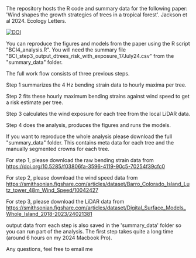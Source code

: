 The repository hosts the R code and summary data for the following paper: 
'Wind shapes the growth strategies of trees in a tropical forest'. Jackson et al 2024. Ecology Letters.

[![DOI](https://zenodo.org/badge/775025715.svg)](https://zenodo.org/doi/10.5281/zenodo.12772776)

You can reproduce the figures and models from the paper using the R script "BCI4_analysis.R". 
You will need the summary file "BCI_step3_output_dtrees_risk_with_exposure_17July24.csv" from the "summary_data" folder.

The full work flow consists of three previous steps. 

Step 1 summarizes the 4 Hz bending strain data to hourly maxima per tree. 

Step 2 fits these hourly maximum bending strains against wind speed to get a risk estimate per tree. 

Step 3 calculates the wind exposure for each tree from the local LiDAR data. 

Step 4 does the analysis, produces the figures and runs the models. 

If you want to reproduce the whole analysis please download the full "summary_data" folder. 
This contains meta data for each tree and the manually segmented crowns for each tree. 

For step 1, please download the raw bending strain data from https://doi.org/10.5285/f03806fa-3596-4119-90c5-70254f39cfc0

For step 2, please download the wind speed data from https://smithsonian.figshare.com/articles/dataset/Barro_Colorado_Island_Lutz_tower_48m_Wind_Speed/10042427

For step 3, please download the LiDAR data from https://smithsonian.figshare.com/articles/dataset/Digital_Surface_Models_Whole_Island_2018-2023/24021381

output data from each step is also saved in the 'summary_data' folder so you can run part of the analysis. 
The first step takes quite a long time (around 6 hours on my 2024 Macbook Pro). 

Any questions, feel free to email me
